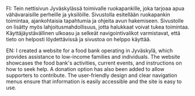 FI:
Tein nettisivun Jyväskylässä toimivalle ruokapankille, joka tarjoaa apua vähävaraisille perheille ja yksilöille.
Sivustolla esitellään ruokapankin toimintaa, ajankohtaisia tapahtumia ja ohjeita avun hakemiseen.
Sivustolle on lisätty myös lahjoitusmahdollisuus, jotta halukkaat voivat tukea toimintaa.
Käyttäjäystävällinen ulkoasu ja selkeät navigointivalikot varmistavat, että tieto on helposti löydettävissä ja sivustoa on helppo käyttää.

EN:
I created a website for a food bank operating in Jyväskylä, which provides assistance to low-income families and individuals.
The website showcases the food bank's activities, current events, and instructions on how to seek help.
A donation option has also been added to allow supporters to contribute.
The user-friendly design and clear navigation menus ensure that information is easily accessible and the site is easy to use.
